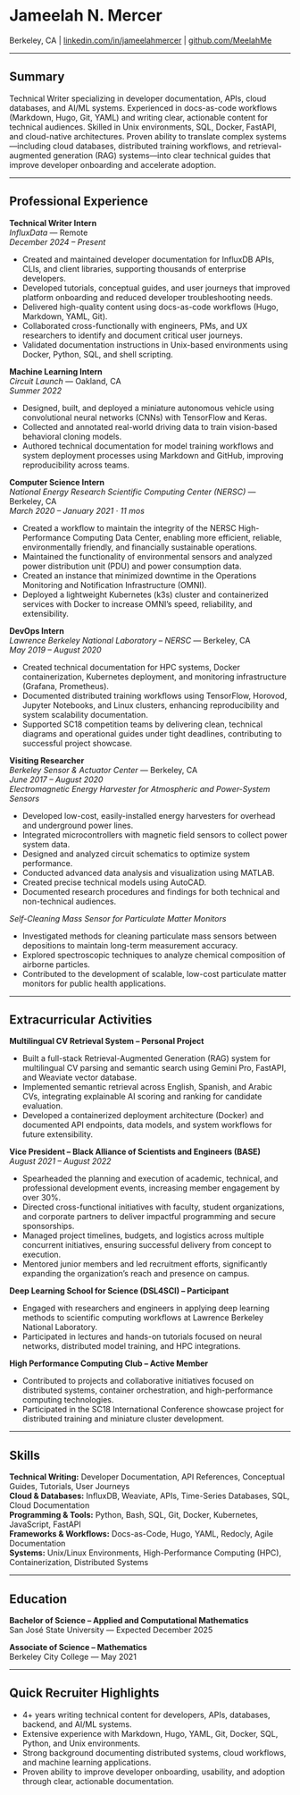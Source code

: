 # Jameelah N. Mercer  
Berkeley, CA | [linkedin.com/in/jameelahmercer](https://linkedin.com/in/jameelahmercer) | [github.com/MeelahMe](https://github.com/MeelahMe)

---

## Summary
Technical Writer specializing in developer documentation, APIs, cloud databases, and AI/ML systems. Experienced in docs-as-code workflows (Markdown, Hugo, Git, YAML) and writing clear, actionable content for technical audiences. Skilled in Unix environments, SQL, Docker, FastAPI, and cloud-native architectures. Proven ability to translate complex systems—including cloud databases, distributed training workflows, and retrieval-augmented generation (RAG) systems—into clear technical guides that improve developer onboarding and accelerate adoption.

---

## Professional Experience

**Technical Writer Intern**  
*InfluxData* — Remote  
*December 2024 – Present*  
- Created and maintained developer documentation for InfluxDB APIs, CLIs, and client libraries, supporting thousands of enterprise developers.
- Developed tutorials, conceptual guides, and user journeys that improved platform onboarding and reduced developer troubleshooting needs.
- Delivered high-quality content using docs-as-code workflows (Hugo, Markdown, YAML, Git).
- Collaborated cross-functionally with engineers, PMs, and UX researchers to identify and document critical user journeys.
- Validated documentation instructions in Unix-based environments using Docker, Python, SQL, and shell scripting.

**Machine Learning Intern**  
*Circuit Launch* — Oakland, CA  
*Summer 2022*  
- Designed, built, and deployed a miniature autonomous vehicle using convolutional neural networks (CNNs) with TensorFlow and Keras.
- Collected and annotated real-world driving data to train vision-based behavioral cloning models.
- Authored technical documentation for model training workflows and system deployment processes using Markdown and GitHub, improving reproducibility across teams.

**Computer Science Intern**  
*National Energy Research Scientific Computing Center (NERSC)* — Berkeley, CA  
*March 2020 – January 2021 · 11 mos*  
- Created a workflow to maintain the integrity of the NERSC High-Performance Computing Data Center, enabling more efficient, reliable, environmentally friendly, and financially sustainable operations.  
- Maintained the functionality of environmental sensors and analyzed power distribution unit (PDU) and power consumption data.  
- Created an instance that minimized downtime in the Operations Monitoring and Notification Infrastructure (OMNI).  
- Deployed a lightweight Kubernetes (k3s) cluster and containerized services with Docker to increase OMNI’s speed, reliability, and extensibility.

**DevOps Intern**  
*Lawrence Berkeley National Laboratory – NERSC* — Berkeley, CA  
*May 2019 – August 2020*  
- Created technical documentation for HPC systems, Docker containerization, Kubernetes deployment, and monitoring infrastructure (Grafana, Prometheus).
- Documented distributed training workflows using TensorFlow, Horovod, Jupyter Notebooks, and Linux clusters, enhancing reproducibility and system scalability documentation.
- Supported SC18 competition teams by delivering clean, technical diagrams and operational guides under tight deadlines, contributing to successful project showcase.

**Visiting Researcher**  
*Berkeley Sensor & Actuator Center* — Berkeley, CA  
*June 2017 – August 2020*  
*Electromagnetic Energy Harvester for Atmospheric and Power-System Sensors*  
- Developed low-cost, easily-installed energy harvesters for overhead and underground power lines.  
- Integrated microcontrollers with magnetic field sensors to collect power system data.  
- Designed and analyzed circuit schematics to optimize system performance.  
- Conducted advanced data analysis and visualization using MATLAB.  
- Created precise technical models using AutoCAD.  
- Documented research procedures and findings for both technical and non-technical audiences.

*Self-Cleaning Mass Sensor for Particulate Matter Monitors*  
- Investigated methods for cleaning particulate mass sensors between depositions to maintain long-term measurement accuracy.  
- Explored spectroscopic techniques to analyze chemical composition of airborne particles.  
- Contributed to the development of scalable, low-cost particulate matter monitors for public health applications.

---

## Extracurricular Activities

**Multilingual CV Retrieval System – Personal Project**  
- Built a full-stack Retrieval-Augmented Generation (RAG) system for multilingual CV parsing and semantic search using Gemini Pro, FastAPI, and Weaviate vector database.
- Implemented semantic retrieval across English, Spanish, and Arabic CVs, integrating explainable AI scoring and ranking for candidate evaluation.
- Developed a containerized deployment architecture (Docker) and documented API endpoints, data models, and system workflows for future extensibility.
  
**Vice President – Black Alliance of Scientists and Engineers (BASE)**  
*August 2021 – August 2022*  
- Spearheaded the planning and execution of academic, technical, and professional development events, increasing member engagement by over 30%.  
- Directed cross-functional initiatives with faculty, student organizations, and corporate partners to deliver impactful programming and secure sponsorships.  
- Managed project timelines, budgets, and logistics across multiple concurrent initiatives, ensuring successful delivery from concept to execution.  
- Mentored junior members and led recruitment efforts, significantly expanding the organization’s reach and presence on campus.

**Deep Learning School for Science (DSL4SCI) – Participant**  
- Engaged with researchers and engineers in applying deep learning methods to scientific computing workflows at Lawrence Berkeley National Laboratory.
- Participated in lectures and hands-on tutorials focused on neural networks, distributed model training, and HPC integrations.

**High Performance Computing Club – Active Member**  
- Contributed to projects and collaborative initiatives focused on distributed systems, container orchestration, and high-performance computing technologies.
- Participated in the SC18 International Conference showcase project for distributed training and miniature cluster development.

---

## Skills

**Technical Writing:** Developer Documentation, API References, Conceptual Guides, Tutorials, User Journeys  
**Cloud & Databases:** InfluxDB, Weaviate, APIs, Time-Series Databases, SQL, Cloud Documentation  
**Programming & Tools:** Python, Bash, SQL, Git, Docker, Kubernetes, JavaScript, FastAPI  
**Frameworks & Workflows:** Docs-as-Code, Hugo, YAML, Redocly, Agile Documentation  
**Systems:** Unix/Linux Environments, High-Performance Computing (HPC), Containerization, Distributed Systems

---

## Education

**Bachelor of Science – Applied and Computational Mathematics**  
San José State University — Expected December 2025

**Associate of Science – Mathematics**  
Berkeley City College — May 2021

---

## Quick Recruiter Highlights
- 4+ years writing technical content for developers, APIs, databases, backend, and AI/ML systems.
- Extensive experience with Markdown, Hugo, YAML, Git, Docker, SQL, Python, and Unix environments.
- Strong background documenting distributed systems, cloud workflows, and machine learning applications.
- Proven ability to improve developer onboarding, usability, and adoption through clear, actionable documentation.
